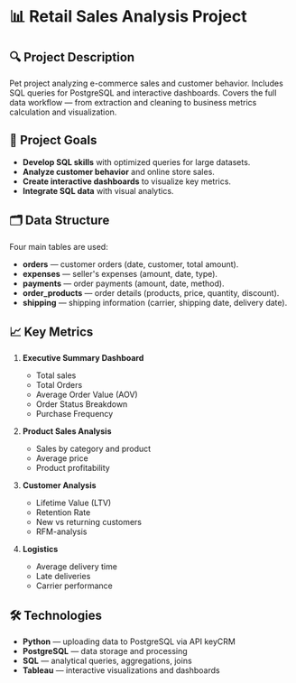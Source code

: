 # 📊 Retail Sales Analysis Project

## **🔍 Project Description**
Pet project analyzing e-commerce sales and customer behavior. Includes SQL queries for PostgreSQL and interactive dashboards. Covers the full data workflow — from extraction and cleaning to business metrics calculation and visualization.

## **🎯 Project Goals**
- **Develop SQL skills** with optimized queries for large datasets.
- **Analyze customer behavior** and online store sales.
- **Create interactive dashboards** to visualize key metrics.
- **Integrate SQL data** with visual analytics.

## **🗂 Data Structure**
Four main tables are used:  
- **orders** — customer orders (date, customer, total amount).
- **expenses** — seller's expenses (amount, date, type).  
- **payments** — order payments (amount, date, method).  
- **order_products** — order details (products, price, quantity, discount).  
- **shipping** — shipping information (carrier, shipping date, delivery date).  

## **📈 Key Metrics**
1. **Executive Summary Dashboard**  
   - Total sales  
   - Total Orders  
   - Average Order Value (AOV) 
   - Order Status Breakdown
   - Purchase Frequency  

2. **Product Sales Analysis**  
   - Sales by category and product  
   - Average price  
   - Product profitability  

3. **Customer Analysis**  
   - Lifetime Value (LTV)  
   - Retention Rate  
   - New vs returning customers
   - RFM-analysis  

4. **Logistics**  
   - Average delivery time  
   - Late deliveries  
   - Carrier performance  

## **🛠 Technologies**
- **Python** — uploading data to PostgreSQL via API keyCRM
- **PostgreSQL** — data storage and processing  
- **SQL** — analytical queries, aggregations, joins  
- **Tableau** — interactive visualizations and dashboards
